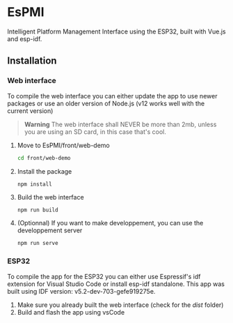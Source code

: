 # EsPMI
Intelligent Platform Management Interface using the ESP32, built with Vue.js and esp-idf.

## Installation

### Web interface

To compile the web interface you can either update the app to use newer packages or use an older version of Node.js (v12 works well with the current version)

> **Warning**
> The web interface shall NEVER be more than 2mb, unless you are using an SD card, in this case that's cool.

1. Move to EsPMI/front/web-demo

   ```bash
   cd front/web-demo
   ```

2. Install the package

   ```bash
   npm install
   ```

3. Build the web interface

   ```
   npm run build
   ```

4. (Optionnal) If you want to make developpement, you can use the developpement server

   ```bash
   npm run serve
   ```

### ESP32

To compile the app for the ESP32 you can either use Espressif's idf extension for Visual Studio Code or install esp-idf standalone. This app was built using IDF version: v5.2-dev-703-gefe919275e.

1. Make sure you already built the web interface (check for the *dist* folder)
2. Build and flash the app using vsCode 

